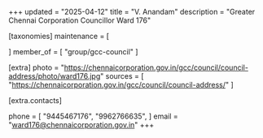 +++
updated = "2025-04-12"
title = "V. Anandam"
description = "Greater Chennai Corporation Councillor Ward 176"

[taxonomies]
maintenance = [

]
member_of = [
    "group/gcc-council"
]

[extra]
photo = "https://chennaicorporation.gov.in/gcc/council/council-address/photo/ward176.jpg"
sources = [
    "https://chennaicorporation.gov.in/gcc/council/council-address/"
]

[extra.contacts]

phone = [
    "9445467176",
    "9962766635",
    ]
email = "ward176@chennaicorporation.gov.in"
+++